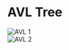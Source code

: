 # AVL Tree
![AVL 1](https://user-images.githubusercontent.com/71700079/144442428-5a6a006c-6b69-4eae-a638-66d0b32dc65b.png)  
![AVL 2](https://user-images.githubusercontent.com/71700079/144442432-ac36ac0c-fb33-433b-9771-a0f41d129e73.png)  
  
